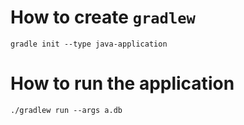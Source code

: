 # How to create `gradlew`
```
gradle init --type java-application
```

# How to run the application
```
./gradlew run --args a.db
```
